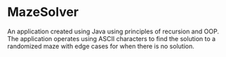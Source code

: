 # MazeSolver

An application created using Java using principles of recursion and OOP. The application operates using ASCII characters to find the solution to a randomized maze with 
edge cases for when there is no solution. 
